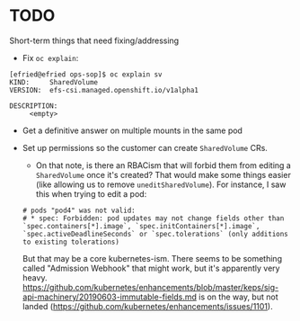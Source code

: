 # TODO
Short-term things that need fixing/addressing

* Fix `oc explain`:

```shell
[efried@efried ops-sop]$ oc explain sv
KIND:     SharedVolume
VERSION:  efs-csi.managed.openshift.io/v1alpha1

DESCRIPTION:
     <empty>
```

* Get a definitive answer on multiple mounts in the same pod

* Set up permissions so the customer can create `SharedVolume` CRs.
    * On that note, is there an RBACism that will forbid them from editing a `SharedVolume` once it's created?
    That would make some things easier (like allowing us to remove `uneditSharedVolume`).
    For instance, I saw this when trying to edit a pod:
    ```
    # pods "pod4" was not valid:
    # * spec: Forbidden: pod updates may not change fields other than `spec.containers[*].image`, `spec.initContainers[*].image`, `spec.activeDeadlineSeconds` or `spec.tolerations` (only additions to existing tolerations)
    ```
    But that may be a core kubernetes-ism.
    There seems to be something called "Admission Webhook" that might work, but it's apparently very heavy.
    https://github.com/kubernetes/enhancements/blob/master/keps/sig-api-machinery/20190603-immutable-fields.md is on the way,
    but not landed (https://github.com/kubernetes/enhancements/issues/1101).